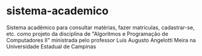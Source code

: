 # sistema-academico
Sistema acadêmico para consultar matérias, fazer matriculas, cadastrar-se, etc. como projeto da disciplina de "Algoritmos e Programação de Computadores II" ministrada pelo professor Luis Augusto Angelotti Meira na Universidade Estadual de Campinas
